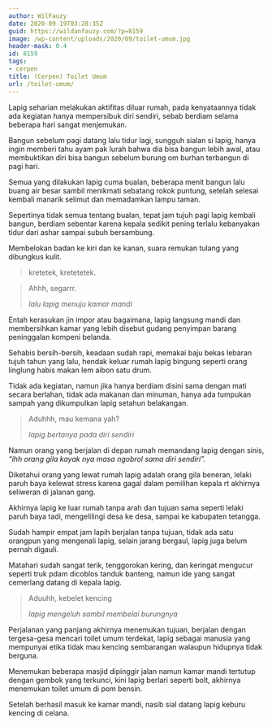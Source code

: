 ```yaml
---
author: WilFauzy
date: 2020-09-19T03:28:35Z
guid: https://wildanfauzy.com/?p=8159
image: /wp-content/uploads/2020/09/toilet-umum.jpg
header-mask: 0.4
id: 8159
tags:
- cerpen
title: (Cerpen) Toilet Umum
url: /toilet-umum/
---
```


Lapig seharian melakukan aktifitas diluar rumah, pada kenyataannya tidak ada kegiatan hanya mempersibuk diri sendiri, sebab berdiam selama beberapa hari sangat menjemukan.

Bangun sebelum pagi datang lalu tidur lagi, sungguh sialan si lapig, hanya ingin memberi tahu ayam pak lurah bahwa dia bisa bangun lebih awal, atau membuktikan diri bisa bangun sebelum burung om burhan terbangun di pagi hari.

Semua yang dilakukan lapig cuma bualan, beberapa menit bangun lalu buang air besar sambil menikmati sebatang rokok puntung, setelah selesai kembali manarik selimut dan memadamkan lampu taman.

Sepertinya tidak semua tentang bualan, tepat jam tujuh pagi lapig kembali bangun, berdiam sebentar karena kepala sedikit pening terlalu kebanyakan tidur dari ashar sampai subuh bersambung.

Membelokan badan ke kiri dan ke kanan, suara remukan tulang yang dibungkus kulit.

<blockquote class="wp-block-quote">
  <p>
    kretetek, kretetetek.
  </p>
</blockquote>

<blockquote class="wp-block-quote">
  <p>
    Ahhh, segarrr.
  </p>
  
  <cite>lalu lapig menuju kamar mandi</cite>
</blockquote>

Entah kerasukan jin impor atau bagaimana, lapig langsung mandi dan membersihkan kamar yang lebih disebut gudang penyimpan barang peninggalan kompeni belanda.

Sehabis bersih-bersih, keadaan sudah rapi, memakai baju bekas lebaran tujuh tahun yang lalu, hendak keluar rumah lapig bingung seperti orang linglung habis makan lem aibon satu drum.

Tidak ada kegiatan, namun jika hanya berdiam disini sama dengan mati secara berlahan, tidak ada makanan dan minuman, hanya ada tumpukan sampah yang dikumpulkan lapig setahun belakangan.

<blockquote class="wp-block-quote">
  <p>
    Aduhhh, mau kemana yah?
  </p>
  
  <cite>lapig bertanya pada diri sendiri</cite>
</blockquote>

Namun orang yang berjalan di depan rumah memandang lapig dengan sinis, _&#8220;ihh orang gila kayak nya masa ngobrol sama diri sendiri&#8221;._

Diketahui orang yang lewat rumah lapig adalah orang gila beneran, lelaki paruh baya kelewat stress karena gagal dalam pemilihan kepala rt akhirnya seliweran di jalanan gang.

Akhirnya lapig ke luar rumah tanpa arah dan tujuan sama seperti lelaki paruh baya tadi, mengelilingi desa ke desa, sampai ke kabupaten tetangga.

Sudah hampir empat jam lapih berjalan tanpa tujuan, tidak ada satu orangpun yang mengenali lapig, selain jarang bergaul, lapig juga belum pernah digauli.

Matahari sudah sangat terik, tenggorokan kering, dan keringat mengucur seperti truk pdam dicoblos tanduk banteng, namun ide yang sangat cemerlang datang di kepala lapig. 

<blockquote class="wp-block-quote">
  <p>
    Aduuhh, kebelet kencing
  </p>
  
  <cite>lapig mengeluh sambil membelai burungnya</cite>
</blockquote>

Perjalanan yang panjang akhirnya menemukan tujuan, berjalan dengan tergesa-gesa mencari toilet umum terdekat, lapig sebagai manusia yang mempunyai etika tidak mau kencing sembarangan walaupun hidupnya tidak berguna. 

Menemukan beberapa masjid dipinggir jalan namun kamar mandi tertutup dengan gembok yang terkunci, kini lapig berlari seperti bolt, akhirnya menemukan toilet umum di pom bensin. 

Setelah berhasil masuk ke kamar mandi, nasib sial datang lapig keburu kencing di celana.